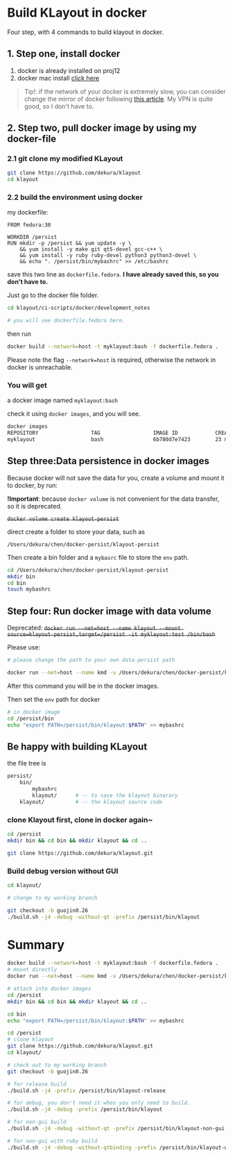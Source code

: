 # Build KLayout in docker

Four step, with 4 commands to build klayout in docker.



## 1. Step one, install docker

1. docker is already installed on proj12
2. docker mac install [click here](https://docs.docker.com/docker-for-mac/install/)


> Tip!:
if the network of your docker is extremely slow, you can consider change the mirror of docker following [this article](https://zhuanlan.zhihu.com/p/109485448). My VPN is quite good, so I don't have to.

## 2. Step two, pull docker image by using my docker-file


### 2.1 git clone my modified KLayout


```bash
git clone https://github.com/dekura/klayout
cd klayout
```


### 2.2 build the environment using docker

my dockerfile:

```docker
FROM fedora:30

WORKDIR /persist
RUN mkdir -p /persist && yum update -y \
    && yum install -y make git qt5-devel gcc-c++ \
    && yum install -y ruby ruby-devel python3 python3-devel \
    && echo ". /persist/bin/mybashrc" >> /etc/bashrc
```


save this two line as `dockerfile.fedora`. **I have already saved this, so you don't have to.**

Just go to the docker file folder.

```bash
cd klayout/ci-scripts/docker/development_notes

# you will see dockerfile.fedora here.
```
then run

```bash
docker build --network=host -t myklayout:bash -f dockerfile.fedora .
```

Please note the flag `--network=host` is required, otherwise the network in docker is unreachable.



### You will get

a docker image named `myklayout:bash`

check it using `docker images`, and you will see.

```bash
docker images
REPOSITORY                 TAG                 IMAGE ID            CREATED             SIZE
myklayout                  bash                6b780d7e7423        23 minutes ago      1.12GB
```



## Step three:Data persistence in docker images

Because docker will not save the data for you, create a volume and mount it to docker, by run:

**!Important**: because `docker volume` is not convenient for the data transfer, so it is deprecated.

~~`docker volume create klayout-persist`~~



direct create a folder to store your data, such as

`/Users/dekura/chen/docker-persist/klayout-persist`

Then create a bin folder and a `mybasrc` file to store the `env` path.


```bash
cd /Users/dekura/chen/docker-persist/klayout-persist
mkdir bin
cd bin
touch mybashrc
```



## Step four: Run docker image with data volume

Deprecated:
~~`docker run --net=host --name klayout --mount source=klayout-persist,target=/persist -it myklayout:test /bin/bash`~~



Please use:

```bash
# please change the path to your own data-persist path

docker run --net=host --name kmd -v /Users/dekura/chen/docker-persist/klayout-persist:/persist -it myklayout:bash /bin/bash
```
After this command you will be in the docker images.

Then set the `env` path for docker

```bash
# in docker image
cd /persist/bin
echo "export PATH=/persist/bin/klayout:$PATH" >> mybashrc
```


## Be happy with building KLayout

the file tree is

```bash
persist/
    bin/
        mybashrc
        klayout/      # -- to save the klayout binarary
    klayout/          # -- the klayout source code
```


### clone Klayout first, clone in docker again~

```bash
cd /persist
mkdir bin && cd bin && mkdir klayout && cd ..

git clone https://github.com/dekura/klayout.git
```

### Build debug version without GUI

```bash
cd klayout/

# change to my working branch

git checkout -b guojin0.26
./build.sh -j4 -debug -without-qt -prefix /persist/bin/klayout
```


# Summary

```bash
docker build --network=host -t myklayout:bash -f dockerfile.fedora .
# mount directly
docker run --net=host --name kmd -v /Users/dekura/chen/docker-persist/klayout-persist:/persist -it myklayout:bash /bin/bash

# attach into docker images
cd /persist
mkdir bin && cd bin && mkdir klayout && cd ..

cd bin
echo "export PATH=/persist/bin/klayout:$PATH" >> mybashrc

cd /persist
# clone klayout
git clone https://github.com/dekura/klayout.git
cd klayout/

# check out to my working branch
git checkout -b guojin0.26

# for release build
./build.sh -j4 -prefix /persist/bin/klayout-release

# for debug, you don't need it when you only need to build.
./build.sh -j4 -debug -prefix /persist/bin/klayout

# for non-gui build
./build.sh -j4 -debug -without-qt -prefix /persist/bin/klayout-non-gui

# for non-gui with ruby build
./build.sh -j4 -debug -without-qtbinding -prefix /persist/bin/klayout-without-qtbinding -build ./build-debug-without-qtbinding
```


